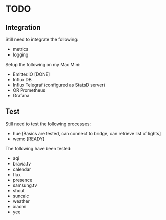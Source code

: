 # TODO

## Integration

Still need to integrate the following:

* metrics
* logging

Setup the following on my Mac Mini:

* Emitter.IO [DONE]
* Influx DB
* Influx Telegraf (configured as StatsD server)
* OR Prometheus
* Grafana


## Test

Still need to test the following processes:

* hue   [Basics are tested, can connect to bridge, can retrieve list of lights]
* wemo  [READY]

The following have been tested:

* aqi
* bravia.tv
* calendar
* flux
* presence
* samsung.tv
* shout 
* suncalc
* weather
* xiaomi
* yee
